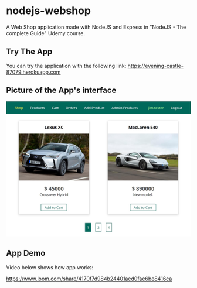 # nodejs-webshop

A Web Shop application made with NodeJS and Express in "NodeJS - The complete Guide" Udemy course.

## Try The App

You can try the application with the following link: https://evening-castle-87079.herokuapp.com

## Picture of the App's interface

<img src="https://github.com/mtleinon/training/blob/master/images/webshop.jpg" width="600px">


## App Demo

Video below shows how app works:

https://www.loom.com/share/4170f7d984b24401aed0fae6be8416ca

